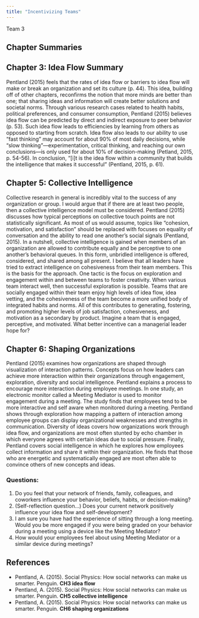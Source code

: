 ```yaml
---
title: "Incentivizing Teams"
---
```


Team 3

## Chapter Summaries

## Chapter 3: Idea Flow Summary

Pentland (2015) feels that the rates of idea flow or barriers to idea flow will make or break an organization and set its culture (p. 44). This idea, building off of other chapters, reconfirms the notion that more minds are better than one; that sharing ideas and information will create better solutions and societal norms. Through various research cases related to health habits, political preferences, and consumer consumption, Pentland (2015) believes idea flow can be predicted by direct and indirect exposure to peer behavior (p. 53). Such idea flow leads to efficiencies by learning from others as opposed to starting from scratch. Idea flow also leads to our ability to use “fast thinking” may account for about 90% of most daily decisions, while “slow thinking”—experimentation, critical thinking, and reaching our own conclusions—is only used for about 10% of decision-making (Petland, 2015, p. 54-56). In conclusion, “[i]t is the idea flow within a community that builds the intelligence that makes it successful” (Pentland, 2015, p. 61).

## Chapter 5: Collective Intelligence

Collective research in general is incredibly vital to the success of any organization or group.  I would argue that if there are at least two people, then a collective intelligence model must be considered.  Pentland (2015) discusses how typical perceptions on collective touch points are not statistically significant.  As most of us would assume, topics like “cohesion, motivation, and satisfaction” should be replaced with focuses on equality of conversation and the ability to read one another’s social signals (Pentland, 2015).  In a nutshell, collective intelligence is gained when members of an organization are allowed to contribute equally and be perceptive to one another’s behavioral queues.  In this form, unbridled intelligence is offered, considered, and shared among all present.  I believe that all leaders have tried to extract intelligence on cohesiveness from their team members.  This is the basis for the approach.  One tactic is the focus on exploration and engagement within and between teams to foster creativity.  When various team interact well, then successful exploration is possible.  Teams that are socially engaged within their team enjoy high levels of idea flow, idea vetting, and the cohesiveness of the team become a more unified body of integrated habits and norms.  All of this contributes to generating, fostering, and promoting higher levels of job satisfaction, cohesiveness, and motivation as a secondary by product.  Imagine a team that is engaged, perceptive, and motivated.  What better incentive can a managerial leader hope for?


## Chapter 6: Shaping Organizations

Pentland (2015) examines how organizations are shaped through visualization of interaction patterns. Concepts focus on how
leaders can achieve more interaction within their organizations through engagement, exploration, diversity and social
intelligence. Pentland explains a process to encourage more interaction during employee meetings. In one study, an electronic
monitor called a Meeting Mediator is used to monitor engagement during a meeting. The study finds that employees tend to be
more interactive and self aware when monitored during a meeting. Pentland shows through exploration how mapping a pattern of
interaction among employee groups can display organizational weaknesses and strengths in communication.  Diversity of ideas
covers how organizations work through idea flow, and organizations are most often stunted by echo chamber in which everyone
agrees with certain ideas due to social pressure. Finally, Pentland covers social intelligence in which he explores how
employees collect information and share it within their organization. He finds that those who are energetic and systematically
engaged are most often able to convince others of new concepts and ideas. 

### Questions: 
1. Do you feel that your network of friends, family, colleagues, and coworkers influence your behavior, beliefs, habits, or
decision-making? 
2. (Self-reflection question...) Does your current network positively influence your idea flow and self-development?
3. I am sure you have had the experience of sitting through a long meeting. Would you be more engaged if you were being graded
on your behavior during a meeting using a device like the Meeting Mediator? 
4. How would your employees feel about using Meeting Mediator or a similar device during meetings?  

## References

*	Pentland, A. (2015). Social Physics: How social networks can make us smarter. Penguin. **CH3 idea flow**  
*	Pentland, A. (2015). Social Physics: How social networks can make us smarter. Penguin. **CH5 collective intelligence**  
*	Pentland, A. (2015). Social Physics: How social networks can make us smarter. Penguin. **CH6 shaping organizations**  
